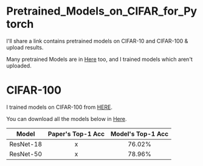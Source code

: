 # Pretrained_Models_on_CIFAR_for_Pytorch
I'll share a link contains pretrained models on CIFAR-10 and CIFAR-100 & upload results.

Many pretrained Models are in [Here](https://github.com/chenyaofo/pytorch-cifar-models) too, and I trained models which aren't uploaded.

# CIFAR-100
I trained models on CIFAR-100 from [HERE](https://github.com/weiaicunzai/pytorch-cifar100).

You can download all the models below in [Here](https://drive.google.com/drive/folders/160e5v6RJ9EPJhW6I80RaDSugax2h-Uud?usp=sharing).

|Model|Paper's Top-1 Acc|Model's Top-1 Acc|
|:------:|:---:|:---:|
|ResNet-18| x |76.02%|
|ResNet-50| x |78.96%|
